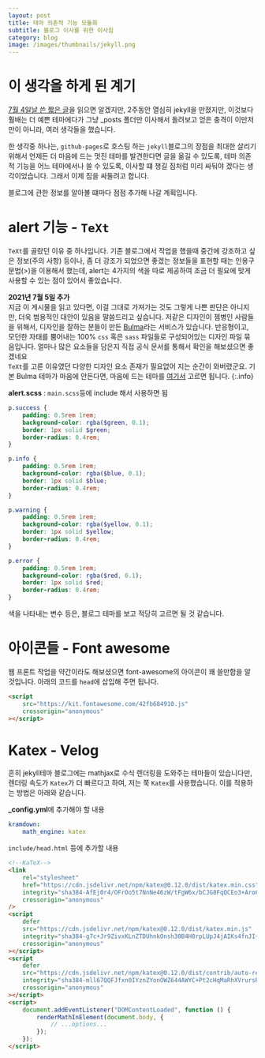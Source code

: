 ```yaml
---
layout: post
title: 테마 의존적 기능 모듈화
subtitle: 블로그 이사를 위한 이사짐
category: blog
image: /images/thumbnails/jekyll.png
---
```


# 이 생각을 하게 된 계기

[7월 4일날 쓴 짧은 글](https://kasterra.github.io/2021/07/04/personal.html)을 읽으면 알겠지만, 2주동안 열심히 jekyll을 만졌지만, 이것보다 훨배는 더 예쁜 테마에다가 그냥 \_posts 폴더만 이사해서 돌려보고 얻은 충격이 이만저만이 아니라, 여러 생각들을 했습니다.

한 생각중 하나는, `github-pages`로 호스팅 하는 `jekyll`블로그의 장점을 최대한 살리기 위해서 언제든 더 마음에 드는 멋진 테마를 발견한다면 글을 옮길 수 있도록, 테마 의존적 기능을 어느 테마에서나 쓸 수 있도록, 이사할 떄 챙길 짐처럼 미리 싸둬야 겠다는 생각이었습니다. 그래서 이제 짐을 싸둘려고 합니다.

블로그에 관한 정보를 알아볼 떄마다 점점 추가해 나갈 계획입니다.

# alert 기능 - `TeXt`

`TeXt`를 골랐던 이유 중 하나입니다. 기존 블로그에서 작업을 했을때 중간에 강조하고 싶은 정보(주의 사항) 등이나, 좀 더 강조가 되었으면 좋겠는 정보들을 표현할 때는 인용구 문법(>)을 이용해서 했는데, alert는 4가지의 색을 따로 제공하여 조금 더 필요에 맞게 사용할 수 있는 점이 있어서 좋았습니다.

<i class="fas fa-info-circle"></i> <strong>2021년 7월 5일 추가</strong><br>
지금 이 게시물을 읽고 있다면, 이걸 그대로 가져가는 것도 그렇게 나쁜 판단은 아니지만, 더욱 범용적인 대안이 있음을 말씀드리고 싶습니다.
저같은 디자인이 젬병인 사람들을 위해서, 디자인을 잘하는 분들이 만든 [Bulma](https://bulma.io/)라는 서비스가 있습니다. 반응형이고, 모던한 자태를 뿜어내는 100% `css` 혹은 `sass` 파일들로 구성되어있는 디자인 파일 묶음입니다. 얼마나 많은 요소들을 담은지 직접 공식 문서를 통해서 확인을 해보셨으면 좋겠네요<br>
`TeXt`를 고른 이유였던 다양한 디자인 요소 존재가 필요없어 지는 순간이 와버렸군요. 기본 Bulma 테마가 마음에 안든다면, 마음에 드는 테마를 [여기서](https://jenil.github.io/bulmaswatch/) 고르면 됩니다.
{:.info}

**alert.scss** : `main.scss`등에 include 해서 사용하면 됨

```scss
p.success {
    padding: 0.5rem 1rem;
    background-color: rgba($green, 0.1);
    border: 1px solid $green;
    border-radius: 0.4rem;
}

p.info {
    padding: 0.5rem 1rem;
    background-color: rgba($blue, 0.1);
    border: 1px solid $blue;
    border-radius: 0.4rem;
}

p.warning {
    padding: 0.5rem 1rem;
    background-color: rgba($yellow, 0.1);
    border: 1px solid $yellow;
    border-radius: 0.4rem;
}

p.error {
    padding: 0.5rem 1rem;
    background-color: rgba($red, 0.1);
    border: 1px solid $red;
    border-radius: 0.4rem;
}
```

색을 나타내는 변수 등은, 블로그 테마를 보고 적당히 고르면 될 것 같습니다.

# 아이콘들 - Font awesome

웹 프론트 작업을 약간이라도 해보셨으면 font-awesome의 아이콘이 꽤 쓸만함을 알 것입니다. 아래의 코드를 `head`에 삽입해 주면 됩니다.

```html
<script
    src="https://kit.fontawesome.com/42fb684910.js"
    crossorigin="anonymous"
></script>
```

# Katex - Velog

흔히 jekyll테마 블로그에는 mathjax로 수식 렌더링을 도와주는 테마들이 있습니다만, 렌더링 속도가 `Katex`가 더 빠르다고 하여, 저는 쭉 `Katex`를 사용했습니다.
이를 적용하는 방법은 아래와 같습니다.

**\_config.yml**에 추가해야 할 내용

```yaml
kramdown:
    math_engine: katex
```

`include/head.html` 등에 추가할 내용

```html
<!--KaTeX-->
<link
    rel="stylesheet"
    href="https://cdn.jsdelivr.net/npm/katex@0.12.0/dist/katex.min.css"
    integrity="sha384-AfEj0r4/OFrOo5t7NnNe46zW/tFgW6x/bCJG8FqQCEo3+Aro6EYUG4+cU+KJWu/X"
    crossorigin="anonymous"
/>
<script
    defer
    src="https://cdn.jsdelivr.net/npm/katex@0.12.0/dist/katex.min.js"
    integrity="sha384-g7c+Jr9ZivxKLnZTDUhnkOnsh30B4H0rpLUpJ4jAIKs4fnJI+sEnkvrMWph2EDg4"
    crossorigin="anonymous"
></script>
<script
    defer
    src="https://cdn.jsdelivr.net/npm/katex@0.12.0/dist/contrib/auto-render.min.js"
    integrity="sha384-mll67QQFJfxn0IYznZYonOWZ644AWYC+Pt2cHqMaRhXVrursRwvLnLaebdGIlYNa"
    crossorigin="anonymous"
></script>
<script>
    document.addEventListener("DOMContentLoaded", function () {
        renderMathInElement(document.body, {
            // ...options...
        });
    });
</script>
```
